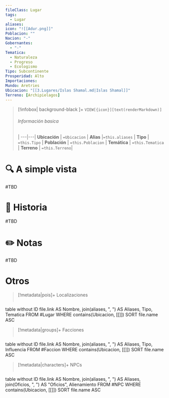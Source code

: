 ```yaml
---
fileClass: Lugar
tags:
  - Lugar
aliases: 
icon: "![[Adur.png]]"
Poblacion: ""
Nacion: "-"
Gobernantes:
  - "-"
Tematica:
  - Naturaleza
  - Progreso
  - Ecologismo
Tipo: Subcontinente
Prosperidad: Alto
Importaciones: 
Mundo: Aretries
Ubicacion: "[[3.Lugares/Islas Shamal.md|Islas Shamal]]"
Terreno: [Archipielagos]
---
```



> [!infobox| background-black ]+
`VIEW[{icon}][text(renderMarkdown)]`
> ###### Información basica
>  |
> ---|---|
>  **Ubicación** | `=Ubicacion` |
> **Alias** |`=this.aliases` |
> **Tipo** | `=this.Tipo` |
> **Población** | `=this.Poblacion` |
> **Temática** | `=this.Tematica` |
> **Terreno** | `=this.Terreno`|

# 🔍 A simple vista

#TBD

# 📜 Historia

#TBD

# ✏️ Notas

#TBD

# Otros

> [!metadata|pois]+ Localizaciones
> ```dataview
table without ID file.link AS Nombre, join(aliases, ", ") AS Aliases, Tipo, Tematica
FROM #Lugar
WHERE  contains(Ubicacion, [[]])
SORT file.name ASC

> [!metadata|groups]+ Facciones
> ```dataview
table without ID file.link AS Nombre, join(aliases, ", ") AS Aliases, Tipo, Influencia
FROM #Faccion
WHERE  contains(Ubicacion, [[]])
SORT file.name ASC

> [!metadata|characters]+ NPCs
> ```dataview
table without ID file.link AS Nombre, join(aliases, ", ") AS Aliases, join(Oficios, ", ") AS "Oficios", Alienamiento
FROM #NPC
WHERE  contains(Ubicacion, [[]])
SORT file.name ASC